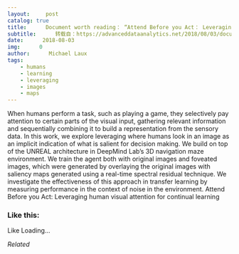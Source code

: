 ```yaml
---
layout:     post
catalog: true
title:      Document worth reading： “Attend Before you Act： Leveraging human visual attention for continual learning”
subtitle:      转载自：https://advanceddataanalytics.net/2018/08/03/document-worth-reading-attend-before-you-act-leveraging-human-visual-attention-for-continual-learning/
date:      2018-08-03
img:      0
author:      Michael Laux
tags:
    - humans
    - learning
    - leveraging
    - images
    - maps
---
```


When humans perform a task, such as playing a game, they selectively pay attention to certain parts of the visual input, gathering relevant information and sequentially combining it to build a representation from the sensory data. In this work, we explore leveraging where humans look in an image as an implicit indication of what is salient for decision making. We build on top of the UNREAL architecture in DeepMind Lab’s 3D navigation maze environment. We train the agent both with original images and foveated images, which were generated by overlaying the original images with saliency maps generated using a real-time spectral residual technique. We investigate the effectiveness of this approach in transfer learning by measuring performance in the context of noise in the environment. Attend Before you Act: Leveraging human visual attention for continual learning





### Like this:

Like Loading...


*Related*


